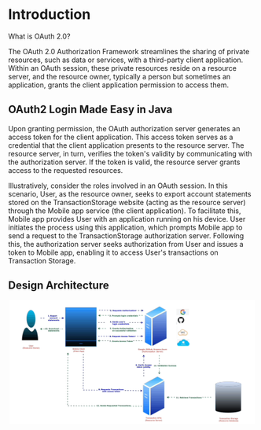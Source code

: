  # Introduction

What is OAuth 2.0?

The OAuth 2.0 Authorization Framework streamlines the sharing of private resources, such as data or services, with a third-party client application. 
Within an OAuth session, these private resources reside on a resource server, and the resource owner, typically a person but sometimes an application, grants the client application permission to access them.

## OAuth2 Login Made Easy in Java

Upon granting permission, the OAuth authorization server generates an access token for the client application. This access token serves as a credential that the client application presents to the resource server. The resource server, in turn, verifies the token's validity by communicating with the authorization server. If the token is valid, the resource server grants access to the requested resources.

Illustratively, consider the roles involved in an OAuth session. In this scenario, User, as the resource owner, seeks to export account statements stored on the TransactionStorage website (acting as the resource server) through the Mobile app service (the client application). 
To facilitate this, Mobile app provides User with an application running on his device. User initiates the process using this application, which prompts Mobile app to send a request to the TransactionStorage authorization server. Following this, the authorization server seeks authorization from User and issues a token to Mobile app, enabling it to access User's transactions on Transaction Storage.

## Design Architecture

<p align="center">
<img src="src/main/resources/OAuthSpringSecurity.gif" width="500"/>
</p>

